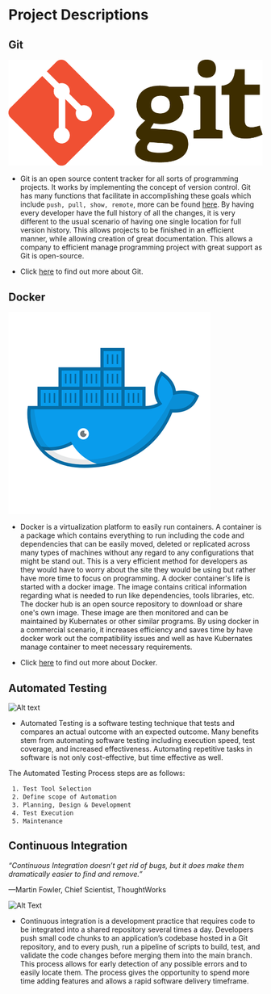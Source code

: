 # Project Descriptions

## Git
![Alt text](https://github.com/ab344/miniproject1-601/blob/main/assets/git.png)

* Git is an open source content tracker for all sorts of programming projects. It works by implementing the concept of version control. Git has many functions that facilitate in accomplishing these goals which include ` push, pull, show, remote `, more can be found [here](https://github.com/ab344/miniproject1-601/blob/main/GitCommands.md). By having every developer have the full history of all the changes, it is very different to the usual scenario of having one single location for full version history. This allows projects to be finished in an efficient manner, while allowing creation of great documentation. This allows a company to efficient manage programming project with great support as Git is open-source.  

* Click [here](https://git-scm.com/book/en/v2/Getting-Started-What-is-Git%3F) to find out more about Git.

## Docker
![Alt text](https://github.com/ab344/miniproject1-601/blob/main/assets/docker.png)

* Docker is a virtualization platform to easily run containers. A container is a package which contains everything to run including the code and dependencies that can be easily moved, deleted or replicated across many types of machines without any regard to any configurations that might be stand out. This is a very efficient method for developers as they would have to worry about the site they would be using but rather have more time to focus on programming. A docker container's life is started with a docker image. The image contains critical information regarding what is needed to run like dependencies, tools libraries, etc. The docker hub is an open source repository to download or share one's own image. These image are then monitored and can be maintained by Kubernates or other similar programs. By using docker in a commercial scenario, it increases efficiency and saves time by have docker work out the compatibility issues and well as have Kubernates manage container to meet necessary requirements.    

* Click [here](https://www.docker.com/why-docker) to find out more about Docker.

## Automated Testing
![Alt text](https://xbosoft.com/wp-content/uploads/2014/05/test-automation-1200x818.jpg)

* Automated Testing is a software testing technique that tests and compares an actual outcome with an expected outcome. Many benefits stem from automating software testing including execution speed, test coverage, and increased effectiveness. Automating repetitive tasks in software is not only cost-effective, but time effective as well. 

The Automated Testing Process steps are as follows:

     1. Test Tool Selection
     2. Define scope of Automation
     3. Planning, Design & Development
     4. Test Execution
     5. Maintenance 

## Continuous Integration
*“Continuous Integration doesn’t get rid of bugs, but it does make them dramatically easier to find and remove.”*

—Martin Fowler, Chief Scientist, ThoughtWorks

![Alt Text](https://www.pagerduty.com/wp-content/uploads/2020/01/continuous-integration-2.png)

* Continuous integration is a development practice that requires code to be integrated into a shared repository several times a day. Developers push small code chunks to an application’s codebase hosted in a Git repository, and to every push, run a pipeline of scripts to build, test, and validate the code changes before merging them into the main branch. This process allows for early detection of any possible errors and to easily locate them. The process gives the opportunity to spend more time adding features and allows a rapid software delivery timeframe.

